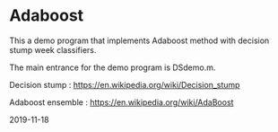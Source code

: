 # Adaboost

This a demo program that implements Adaboost method with decision stump week classifiers.

The main entrance for the demo program is DSdemo.m.

Decision stump : https://en.wikipedia.org/wiki/Decision_stump

Adaboost ensemble : https://en.wikipedia.org/wiki/AdaBoost

2019-11-18
